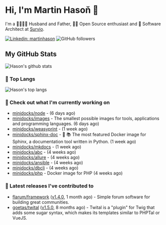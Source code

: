 # Hi, I'm Martin Hasoň 👋

I'm a 👨‍👩‍👧‍👦 Husband and Father, 🧑‍💻 Open Source enthusiast and 📐 Software Architect at [Survio](https://www.survio.com).

[![Linkedin: martinhason](https://img.shields.io/badge/-Martin%20Hasoň-blue?style=flat-square&logo=Linkedin&logoColor=white&link=https://www.linkedin.com/in/martinhason/)](https://www.linkedin.com/in/martinhason/)
![GitHub followers](https://img.shields.io/github/followers/hason?label=Follow&style=social)


## My GitHub Stats
![Hason's github stats](https://github-readme-stats.vercel.app/api?username=hason&show_icons=true&include_all_commits=true&theme=dracula&hide_border=true&hide_title=true)

### 💾 Top Langs
![Hason's top langs](https://github-readme-stats.vercel.app/api/top-langs/?username=hason&layout=compact&theme=dracula&hide_border=true&hide_title=true)

### 👷 Check out what I'm currently working on

- [minidocks/node](https://github.com/minidocks/node) -  (6 days ago)
- [minidocks/images](https://github.com/minidocks/images) - The smallest possible images for tools, applications and programming languages. (6 days ago)
- [minidocks/weasyprint](https://github.com/minidocks/weasyprint) -  (1 week ago)
- [minidocks/sphinx-doc](https://github.com/minidocks/sphinx-doc) - 🐋 📚 The most featured Docker image for Sphinx, a documentation tool written in Python.  (1 week ago)
- [minidocks/mkdocs](https://github.com/minidocks/mkdocs) -  (1 week ago)
- [minidocks/abc](https://github.com/minidocks/abc) -  (4 weeks ago)
- [minidocks/allure](https://github.com/minidocks/allure) -  (4 weeks ago)
- [minidocks/ansible](https://github.com/minidocks/ansible) -  (4 weeks ago)
- [minidocks/dbcli](https://github.com/minidocks/dbcli) -  (4 weeks ago)
- [minidocks/php](https://github.com/minidocks/php) - Docker image for PHP (4 weeks ago)

### 🔭 Latest releases I've contributed to

- [flarum/framework](https://github.com/flarum/framework) ([v1.4.0](https://github.com/flarum/framework/releases/tag/v1.4.0), 1 month ago) - Simple forum software for building great communities.
- [goetas/twital](https://github.com/goetas/twital) ([v1.5.0](https://github.com/goetas/twital/releases/tag/v1.5.0), 8 months ago) - Twital is a &#34;plugin&#34; for Twig that adds some sugar syntax, which makes its templates similar to PHPTal or VueJS.
